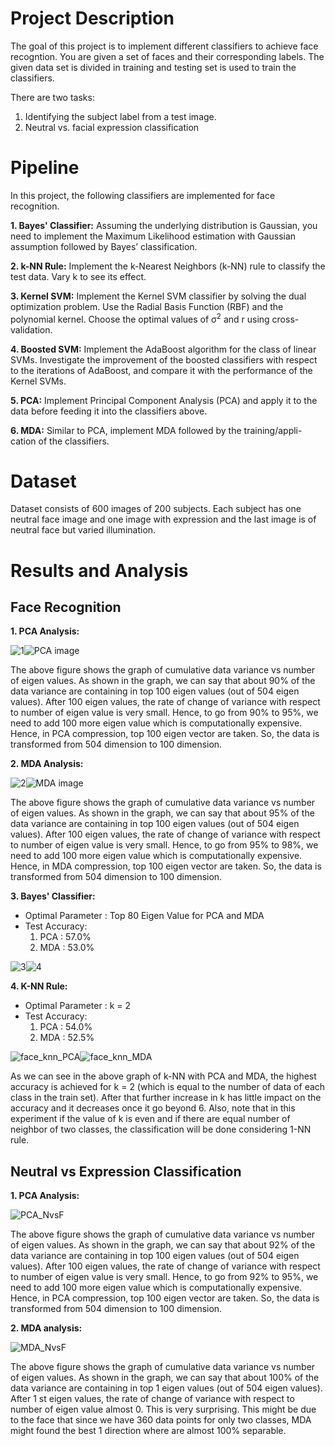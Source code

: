 # Project Description

The goal of this project is to implement different classifiers to achieve face recogntion.
You are given a set of faces and their corresponding labels. The given data set is divided in training and testing set is used to train the classifiers.

There are two tasks:
1. Identifying the subject label from a test image.
2. Neutral vs. facial expression classification

# Pipeline

In this project, the following classifiers are implemented for face recognition.

**1. Bayes' Classifier:** Assuming the underlying distribution is Gaussian, you need to implement the
Maximum Likelihood estimation with Gaussian assumption followed by Bayes’
classification.

**2. k-NN Rule:** Implement the k-Nearest Neighbors (k-NN) rule to classify the test data. Vary
k to see its effect.

**3. Kernel SVM:** Implement the Kernel SVM classifier by solving the dual optimization problem. Use the Radial Basis Function (RBF) and the polynomial kernel. Choose the optimal values of &sigma;<sup>2</sup> and r using cross-validation.

**4. Boosted SVM:** Implement the AdaBoost algorithm for the class of linear SVMs. Investigate the improvement of the boosted classifiers with respect to the iterations of
AdaBoost, and compare it with the performance of the Kernel SVMs. 

**5. PCA:** Implement Principal Component Analysis (PCA) and apply it to
the data before feeding it into the classifiers above.

**6. MDA:** Similar to PCA, implement MDA followed by the training/appli-
cation of the classifiers.

# Dataset
Dataset consists of 600 images of 200 subjects. Each subject has one neutral face image and one image with expression and the last image is of neutral face but varied illumination.

# Results and Analysis
## Face Recognition

**1. PCA Analysis:**

![1](https://user-images.githubusercontent.com/90370308/217112368-6b8d18d5-b613-46de-b71e-ff3a67ba989e.png)![PCA image](https://user-images.githubusercontent.com/90370308/217111283-4f7fbd50-98e7-4e8e-9448-d34221691c23.png)

The above figure shows the graph of cumulative data variance vs number of eigen values. As shown in the graph, we can say that about 90% of the data variance are containing in top 100 eigen values (out of 504 eigen values). After 100 eigen values, the rate of change of variance with respect to number of eigen value is very small. Hence, to go from 90% to 95%, we need to add 100 more eigen value which is computationally expensive. Hence, in PCA compression, top 100 eigen vector are taken. So, the data is transformed from 504 dimension to 100 dimension.

**2. MDA Analysis:**

![2](https://user-images.githubusercontent.com/90370308/217113155-4b1a99c9-b94f-4c95-ad91-a4cd22e68cb7.png)![MDA image](https://user-images.githubusercontent.com/90370308/217113192-455497dd-9f88-4c46-b3de-be5a9d33988b.png)

The above figure shows the graph of cumulative data variance vs number of eigen values. As shown in the graph, we can say that about 95% of the data variance are containing in top 100 eigen values (out of 504 eigen values). After 100 eigen values, the rate of change of variance with respect to number of eigen value is very small. Hence, to go from 95% to 98%, we need to add 100 more eigen value which is computationally expensive. Hence, in MDA compression, top 100 eigen vector are taken. So, the data is transformed from 504 dimension to 100 dimension.

**3. Bayes' Classifier:**
- Optimal Parameter : Top 80 Eigen Value for PCA and MDA
- Test Accuracy:
  1. PCA : 57.0%
  2. MDA : 53.0% 

![3](https://user-images.githubusercontent.com/90370308/217146754-1800b7a9-4dd0-4e06-b324-86f785b81495.png)![4](https://user-images.githubusercontent.com/90370308/217146948-77b360fd-8b1c-4449-9b14-ea9ab44a4b4b.png)

**4. K-NN Rule:**
- Optimal Parameter : k = 2
- Test Accuracy:
  1. PCA : 54.0%
  2. MDA : 52.5%
  
![face_knn_PCA](https://user-images.githubusercontent.com/90370308/217147991-858e565a-41c8-4e3c-8b3f-6220665b6b6d.png)![face_knn_MDA](https://user-images.githubusercontent.com/90370308/217148008-93a359a7-16f9-4905-bf5a-cdad25db8f59.png)

As we can see in the above graph of k-NN with PCA and MDA, the highest
accuracy is achieved for k = 2 (which is equal to the number of data of each class in
the train set). After that further increase in k has little impact on the accuracy and it
decreases once it go beyond 6.
Also, note that in this experiment if the value of k is even and if there are equal number of neighbor of
two classes, the classification will be done considering 1-NN rule.

## Neutral vs Expression Classification

**1. PCA Analysis:**

![PCA_NvsF](https://user-images.githubusercontent.com/90370308/217148684-471258c0-0589-4fa5-a0ee-a9d72a02f1b6.png)

The above figure shows the graph of cumulative data variance vs number of eigen values. As shown in
the graph, we can say that about 92% of the data variance are containing in top 100 eigen values (out of
504 eigen values). After 100 eigen values, the rate of change of variance with respect to number of
eigen value is very small. Hence, to go from 92% to 95%, we need to add 100 more eigen value which
is computationally expensive. Hence, in PCA compression, top 100 eigen vector are taken. So, the data
is transformed from 504 dimension to 100 dimension.

**2. MDA analysis:**

![MDA_NvsF](https://user-images.githubusercontent.com/90370308/217148803-022a2c75-9057-4f3f-b9cc-fa9aae72620b.png)

The above figure shows the graph of cumulative data variance vs number of eigen values. As shown in
the graph, we can say that about 100% of the data variance are containing in top 1 eigen values (out of
504 eigen values). After 1 st eigen values, the rate of change of variance with respect to number of eigen
value almost 0. This is very surprising. This might be due to the face that since we have 360 data points
for only two classes, MDA might found the best 1 direction where are almost 100% separable.














